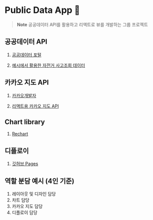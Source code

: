 # Public Data App 🚀

> **Note** 공공데이터 API를 활용하고 리액트로 뷰를 개발하는 그룹 프로젝트

## 공공데이터 API
1. [공공데이터 포털](https://www.data.go.kr/index.do)

2. [예시에서 활용한 자전거 사고조회 데이터](https://www.data.go.kr/tcs/dss/selectApiDataDetailView.do?publicDataPk=15056681)

## 카카오 지도 API
1. [카카오개발자](https://developers.kakao.com/)

2. [리액트용 카카오 지도 API](https://react-kakao-maps-sdk.jaeseokim.dev/)

## Chart library
1. [Rechart](https://recharts.org/en-US)

## 디플로이
1. [깃허브 Pages](https://github.com/gitname/react-gh-pages)

## 역할 분담 예시 (4인 기준)
1. 레이아웃 및 디자인 담당
2. 차트 담당
3. 카카오 지도 담당
4. 디플로이 담당




